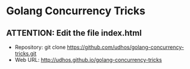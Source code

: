 # Golang Concurrency Tricks

## ATTENTION: Edit the file index.html

* Repository: git clone https://github.com/udhos/golang-concurrency-tricks.git
* Web URL: http://udhos.github.io/golang-concurrency-tricks


